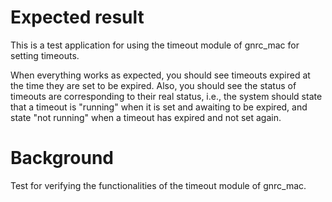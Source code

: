 Expected result
===============

This is a test application for using the timeout module of gnrc_mac for setting timeouts.

When everything works as expected, you should see timeouts expired at the time they are set 
to be expired. Also, you should see the status of timeouts are corresponding to their real 
status, i.e., the system should state that a timeout is "running" when it is set and 
awaiting to be expired, and state "not running" when a timeout has expired and not set
again.

Background
==========
Test for verifying the functionalities of the timeout module of gnrc_mac. 

